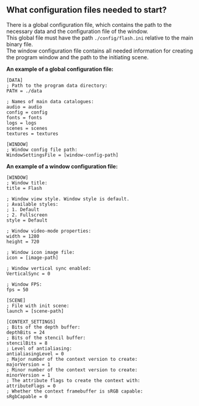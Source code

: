  ## What configuration files needed to start?

 There is a global configuration file, which contains the path to the necessary data and the configuration file of the window.  
 This global file must have the path `./config/flash.ini` relative to the main binary file.  
 The window configuration file contains all needed information for creating the program window and the path to the initiating scene.  

 **An example of a global configuration file:**

    [DATA]
    ; Path to the program data directory:
    PATH = ./data

    ; Names of main data catalogues:
    audio = audio
    config = config
    fonts = fonts
    logs = logs
    scenes = scenes
    textures = textures

    [WINDOW]
    ; Window config file path:
    WindowSettingsFile = [window-config-path]

 **An example of a window configuration file:**

    [WINDOW]
    ; Window title:
    title = Flash

    ; Window view style. Window style is default.
    ; Аvailable styles:
    ; 1. Default
    ; 2. Fullscreen
    style = Default

    ; Window video-mode properties:
    width = 1280
    height = 720

    ; Window icon image file:
    icon = [image-path]

    ; Window vertical sync enabled:
    VerticalSync = 0

    ; Window FPS:
    fps = 50

    [SCENE]
    ; File with init scene:
    launch = [scene-path]

    [CONTEXT_SETTINGS]
    ; Bits of the depth buffer:
    depthBits = 24
    ; Bits of the stencil buffer:
    stencilBits = 8
    ; Level of antialiasing:
    antialiasingLevel = 0
    ; Major number of the context version to create:
    majorVersion = 1
    ; Minor number of the context version to create:
    minorVersion = 1
    ; The attribute flags to create the context with:
    attributeFlags = 0
    ; Whether the context framebuffer is sRGB capable:
    sRgbCapable = 0